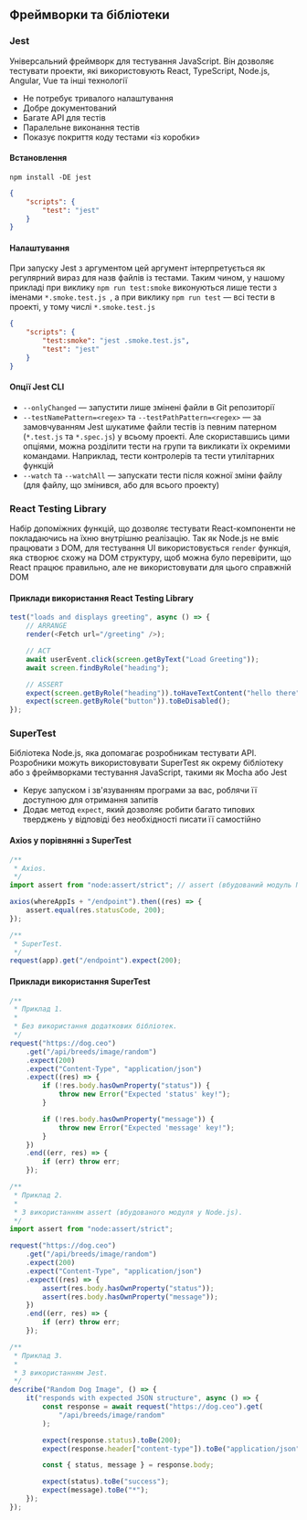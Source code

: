 ## Фреймворки та бібліотеки

### Jest

Універсальний фреймворк для тестування JavaScript. Він дозволяє тестувати проекти, які використовують React, TypeScript, Node.js, Angular, Vue та інші технології

-   Не потребує тривалого налаштування
-   Добре документований
-   Багате API для тестів
-   Паралельне виконання тестів
-   Показує покриття коду тестами «із коробки»

#### Встановлення

```
npm install -DE jest
```

```json
{
    "scripts": {
        "test": "jest"
    }
}
```

#### Налаштування

При запуску Jest з аргументом цей аргумент інтерпретується як регулярний вираз для назв файлів із тестами. Таким чином, у нашому прикладі при виклику `npm run test:smoke` виконуються лише тести з іменами `*.smoke.test.js `, а при виклику `npm run test` — всі тести в проекті, у тому числі `*.smoke.test.js`

```json
{
    "scripts": {
        "test:smoke": "jest .smoke.test.js",
        "test": "jest"
    }
}
```

#### Опції Jest CLI

-   `--onlyChanged` — запустити лише змінені файли в Git репозиторії
-   `--testNamePattern=<regex>` та `--testPathPattern=<regex>` — за замовчуванням Jest шукатиме файли тестів із певним патерном (`*.test.js` та `*.spec.js`) у всьому проекті. Але скориставшись цими опціями, можна розділити тести на групи та викликати їх окремими командами. Наприклад, тести контролерів та тести утилітарних функцій
-   `--watch` та `--watchAll` — запускати тести після кожної зміни файлу (для файлу, що змінився, або для всього проекту)

### React Testing Library

Набір допоміжних функцій, що дозволяє тестувати React-компоненти не покладаючись на їхню внутрішню реалізацію. Так як Node.js не вміє працювати з DOM, для тестування UI використовується `render` функція, яка створює схожу на DOM структуру, щоб можна було перевірити, що React працює правильно, але не використовувати для цього справжній DOM

#### Приклади використання React Testing Library

```js
test("loads and displays greeting", async () => {
    // ARRANGE
    render(<Fetch url="/greeting" />);

    // ACT
    await userEvent.click(screen.getByText("Load Greeting"));
    await screen.findByRole("heading");

    // ASSERT
    expect(screen.getByRole("heading")).toHaveTextContent("hello there");
    expect(screen.getByRole("button")).toBeDisabled();
});
```

### SuperTest

Бібліотека Node.js, яка допомагає розробникам тестувати API. Розробники можуть використовувати SuperTest як окрему бібліотеку або з фреймворками тестування JavaScript, такими як Mocha або Jest

-   Керує запуском і зв'язуванням програми за вас, роблячи її доступною для отримання запитів
-   Додає метод `expect`, який дозволяє робити багато типових тверджень у відповіді без необхідності писати її самостійно

#### Axios у порівнянні з SuperTest

```js
/**
 * Axios.
 */
import assert from "node:assert/strict"; // assert (вбудований модуль Node.js)

axios(whereAppIs + "/endpoint").then((res) => {
    assert.equal(res.statusCode, 200);
});

/**
 * SuperTest.
 */
request(app).get("/endpoint").expect(200);
```

#### Приклади використання SuperTest

```js
/**
 * Приклад 1.
 *
 * Без використання додаткових бібліотек.
 */
request("https://dog.ceo")
    .get("/api/breeds/image/random")
    .expect(200)
    .expect("Content-Type", "application/json")
    .expect((res) => {
        if (!res.body.hasOwnProperty("status")) {
            throw new Error("Expected 'status' key!");
        }

        if (!res.body.hasOwnProperty("message")) {
            throw new Error("Expected 'message' key!");
        }
    })
    .end((err, res) => {
        if (err) throw err;
    });

/**
 * Приклад 2.
 *
 * З використанням assert (вбудованого модуля у Node.js).
 */
import assert from "node:assert/strict";

request("https://dog.ceo")
    .get("/api/breeds/image/random")
    .expect(200)
    .expect("Content-Type", "application/json")
    .expect((res) => {
        assert(res.body.hasOwnProperty("status"));
        assert(res.body.hasOwnProperty("message"));
    })
    .end((err, res) => {
        if (err) throw err;
    });

/**
 * Приклад 3.
 *
 * З використанням Jest.
 */
describe("Random Dog Image", () => {
    it("responds with expected JSON structure", async () => {
        const response = await request("https://dog.ceo").get(
            "/api/breeds/image/random"
        );

        expect(response.status).toBe(200);
        expect(response.header["content-type"]).toBe("application/json");

        const { status, message } = response.body;

        expect(status).toBe("success");
        expect(message).toBe("*");
    });
});
```
